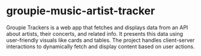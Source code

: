 # groupie-music-artist-tracker
 Groupie Trackers is a web app that fetches and displays data from an API about artists, their concerts, and related info. It presents this data using user-friendly visuals like cards and tables. The project handles client-server interactions to dynamically fetch and display content based on user actions.
